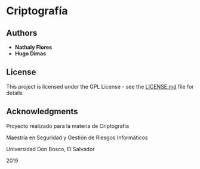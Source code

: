 # Criptografía

## Authors

* **Nathaly Flores** 
* **Hugo Dimas** 

## License

This project is licensed under the GPL License - see the [LICENSE.md](LICENSE.md) file for details

## Acknowledgments

Proyecto realizado para la materia de Criptografía

Maestría en Seguridad y Gestión de Riesgos Informáticos

Universidad Don Bosco, El Salvador

2019
